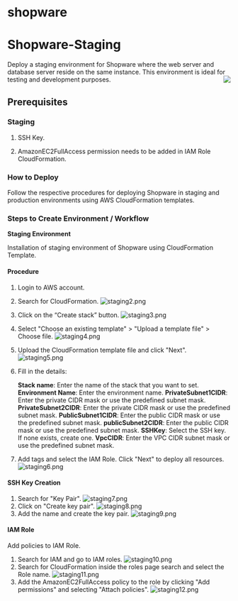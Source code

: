 # shopware

# Shopware-Staging

Deploy a staging environment for Shopware where the web server and database server reside on the same instance. This environment is ideal for testing and development purposes. 
<img align="right" src=https://github.com/wagento/shopware/blob/Staging/images/staging1.jpg>


## Prerequisites 

### Staging 

1. SSH Key. 

2. AmazonEC2FullAccess permission needs to be added in IAM Role CloudFormation. 

### How to Deploy 

Follow the respective procedures for deploying Shopware in staging and production environments using AWS CloudFormation templates. 

### Steps to Create Environment / Workflow 

**Staging Environment**

Installation of staging environment of Shopware using CloudFormation Template. 

#### Procedure 

1. Login to AWS account. 
2. Search for CloudFormation. 
![staging2.png](/images/sa-team/shopware/staging2.png)
3. Click on the “Create stack” button. 
![staging3.png](/images/sa-team/shopware/staging3.png)
4. Select "Choose an existing template" > "Upload a template file" > Choose file. 
![staging4.png](/images/sa-team/shopware/staging4.png)
5. Upload the CloudFormation template file and click "Next".
![staging5.png](/images/sa-team/shopware/staging5.png)
6. Fill in the details: 

	**Stack name**: Enter the name of the stack that you want to set. 
	**Environment Name**: Enter the environment name. 
	**PrivateSubnet1CIDR**: Enter the private CIDR mask or use the predefined subnet mask. 
	**PrivateSubnet2CIDR**: Enter the private CIDR mask or use the predefined subnet mask. 
	**PublicSubnet1CIDR**: Enter the public CIDR mask or use the predefined subnet mask. 
	**publicSubnet2CIDR**: Enter the public CIDR mask or use the predefined subnet mask. 
	**SSHKey**: Select the SSH key. If none exists, create one. 
	**VpcCIDR**: Enter the VPC CIDR subnet mask or use the predefined subnet mask. 
7. Add tags and select the IAM Role. Click "Next" to deploy all resources. 
![staging6.png](/images/sa-team/shopware/staging6.png)
#### SSH Key Creation
1. Search for "Key Pair".
![staging7.png](/images/sa-team/shopware/staging7.png)
2.	Click on "Create key pair".
![staging8.png](/images/sa-team/shopware/staging8.png)
3.	Add the name and create the key pair.
![staging9.png](/images/sa-team/shopware/staging9.png)
#### IAM Role
Add policies to IAM Role.
1.	Search for IAM and go to IAM roles.
![staging10.png](/images/sa-team/shopware/staging10.png)
2.	Search for CloudFormation inside the roles page search and select the Role name.
![staging11.png](/images/sa-team/shopware/staging11.png)
3.	Add the AmazonEC2FullAccess policy to the role by clicking "Add permissions" and selecting "Attach policies".
![staging12.png](/images/sa-team/shopware/staging12.png)
